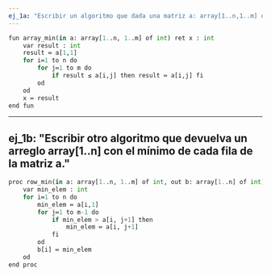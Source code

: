 ```yaml
---
ej_1a: "Escribir un algoritmo que dada una matriz a: array[1..n,1..m] of int calcule el elemento mínimo."
---
```


```py
fun array_min(in a: array[1..n, 1..m] of int) ret x : int
	var result : int
	result ≔ a[1,1]
	for i≔1 to n do
		for j≔1 to m do 
			if result ≤ a[i,j] then result ≔ a[i,j] fi 
		od
	od
	x ≔ result
end fun
```

---
ej_1b: "Escribir otro algoritmo que devuelva un arreglo array[1..n] con el mínimo de cada fila de la matriz a."
---

```py
proc row_min(in a: array[1..n, 1..m] of int, out b: array[1..n] of int)  
    var min_elem : int
	for i≔1 to n do
	    min_elem ≔ a[i,1]
		for j≔1 to m-1 do
		    if min_elem > a[i, j+1] then 	
			    min_elem ≔ a[i, j+1]
			fi 
		od
		b[i] ≔ min_elem
    od
end proc
```
